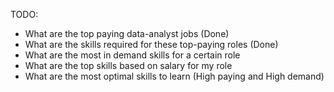 TODO:
- What are the top paying data-analyst jobs (Done)
- What are the skills required for these top-paying roles (Done)
- What are the most in demand skills for a certain role
- What are the top skills based on salary for my role
- What are the most optimal skills to learn (High paying and High demand)
